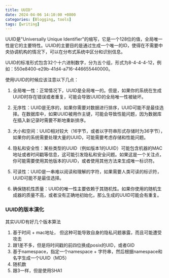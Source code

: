 ```yaml
---
title: UUID"
date: 2024-04-06 14:10:00 +0800
categories: [Blogging, tools]
tags: [writing]
---
```


UUID是"Universally Unique Identifier"的缩写，它是一个128位的值，全局唯一性是它的主要特性。UUID的主要目的是通过生成一个唯一的ID，使得在不需要中央协调机构的情况下，可以在分布式系统中区分和识别信息。

UUID的标准形式包含32个十六进制数字，分为五个组，形式为8-4-4-4-12，例如：550e8400-e29b-41d4-a716-446655440000。

使用UUID的时候应该注意以下几点：

1. 全局唯一性：正常情况下，UUID是全局唯一的。但是，如果你的系统在生成UUID时存在错误或者重复，可能会导致UUID的全局唯一性被破坏。

2. 无序性：UUID是无序的，如果你需要对数据进行排序，UUID可能不是最佳选择。在数据库中，如果UUID被用作主键，可能会导致性能问题，因为数据库在插入新记录时需要不断地重新排序。

3. 大小和空间：UUID相对较大（16字节，或者以字符串形式存储时为36字节），如果你的系统需要处理大量的UUID，可能需要考虑存储和性能问题。

4. 隐私和安全性：某些类型的UUID（例如版本1的UUID）可能包含机器的MAC地址或者时间戳等信息，这可能引发隐私和安全问题。如果这是一个关注点，你可能需要使用其他版本的UUID，或者使用其他方法来生成唯一标识符。

5. 可读性：UUID是一串难以阅读和理解的字符，如果需要人类可读的标识符，UUID可能不是最佳选择。

6. 确保随机性质量：UUID的唯一性主要依赖于其随机性。如果你使用的随机生成器的质量不高，或者没有正确地初始化，那么生成的UUID可能会有重复。

### UUID的版本演化

其实UUID有好几个版本算法

1. 基于时间 + mac地址， 但这种可能导致自身的隐私问题暴露，而且可能遭受攻击
2. 跟1差不多，但是将时间戳的前四位换成posix的UID，或者GID
3. 基于namespace，指定一个namespace + 字符串，然后根据namespace和名字生成一个UUID（MD5）
4. 随机数
5. 跟3一样，但是使用SHA1

